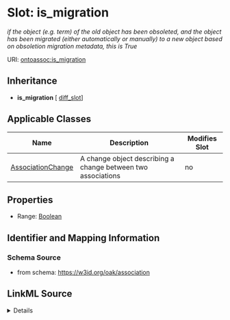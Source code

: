

# Slot: is_migration


_if the object (e.g. term) of the old object has been obsoleted, and the object has been migrated (either automatically or manually) to a new object based on obsoletion migration metadata, this is True_



URI: [ontoassoc:is_migration](https://w3id.org/oak/association/is_migration)




## Inheritance

* **is_migration** [ [diff_slot](diff_slot.md)]






## Applicable Classes

| Name | Description | Modifies Slot |
| --- | --- | --- |
| [AssociationChange](AssociationChange.md) | A change object describing a change between two associations |  no  |







## Properties

* Range: [Boolean](Boolean.md)





## Identifier and Mapping Information







### Schema Source


* from schema: https://w3id.org/oak/association




## LinkML Source

<details>
```yaml
name: is_migration
description: if the object (e.g. term) of the old object has been obsoleted, and the
  object has been migrated (either automatically or manually) to a new object based
  on obsoletion migration metadata, this is True
from_schema: https://w3id.org/oak/association
rank: 1000
mixins:
- diff_slot
alias: is_migration
domain_of:
- AssociationChange
range: boolean

```
</details>